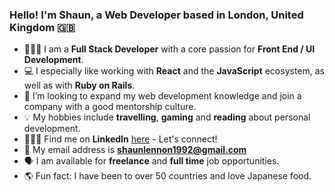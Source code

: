 ### Hello! I'm Shaun, a Web Developer based in London, United Kingdom 🇬🇧

- 👨🏻‍💻  I am a **Full Stack Developer** with a core passion for **Front End / UI Development**.
- 💻 I especially like working with **React**  and the **JavaScript** ecosystem, as well as with **Ruby on Rails**.
- 💼 I’m looking to expand my web development knowledge and join a company with a good mentorship culture.
- 💡 My hobbies include **travelling**, **gaming** and **reading** about personal development.
- 👨🏻‍💼 Find me on **LinkedIn** [here](https://www.linkedin.com/in/mrshaunlennon/) - Let's connect!
- 📩 My email address is **shaunlennon1992@gmail.com**
- 🗣 I am available for **freelance** and **full time** job opportunities.
- 🌎 Fun fact: I have been to over 50 countries and love Japanese food.

